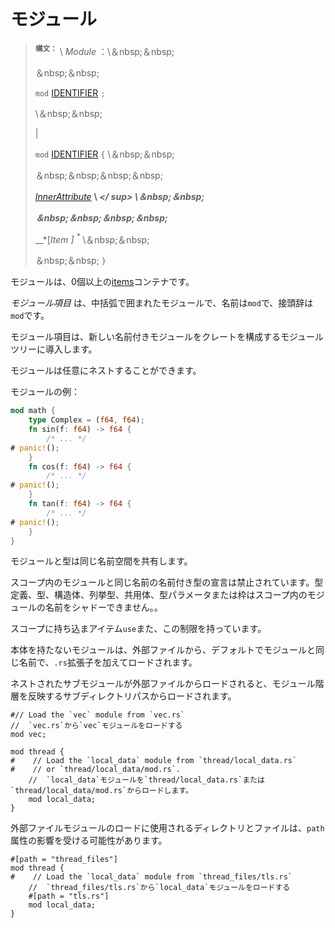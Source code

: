 # <!--Modules--> モジュール

> <!--**<sup>Syntax:<sup>** \  _Module_ :\ &nbsp;&nbsp;-->
> **<sup>構文：<sup>** \  _Module_ ：\＆nbsp;＆nbsp;
> <!--&nbsp;&nbsp;-->
> ＆nbsp;＆nbsp;
> <!--`mod` [IDENTIFIER] `;`-->
> `mod` [IDENTIFIER] `;`
> <!--\ &nbsp;&nbsp;-->
> \＆nbsp;＆nbsp;
> <!--|-->
> |
> <!--`mod` [IDENTIFIER] `{` \ &nbsp;&nbsp;-->
> `mod` [IDENTIFIER] `{` \＆nbsp;＆nbsp;
> <!--&nbsp;&nbsp;&nbsp;&nbsp;-->
> ＆nbsp;＆nbsp;＆nbsp;＆nbsp;
> <!--[_InnerAttribute_]  __\ *</sup>\ &nbsp;&nbsp;*__ -->
> [_InnerAttribute_]  __\ *</ sup> \＆nbsp;＆nbsp;*__ 
> <!-- __*&nbsp;&nbsp;&nbsp;&nbsp;*__ -->
>  __*＆nbsp;＆nbsp;＆nbsp;＆nbsp;*__ 
> <!-- __*[_Item_]<sup>\*__  \ &nbsp;&nbsp;-->
>  __*[_Item _] <sup> \*__  \＆nbsp;＆nbsp;
> <!--&nbsp;&nbsp;-->
> ＆nbsp;＆nbsp;
> `}`

<!--A module is a container for zero or more [items].-->
モジュールは、0個以上の[items]コンテナです。

<!--A  _module item_  is a module, surrounded in braces, named, and prefixed with the keyword `mod`.-->
 _モジュール項目_ は、中括弧で囲まれたモジュールで、名前は`mod`で、接頭辞は`mod`です。
<!--A module item introduces a new, named module into the tree of modules making up a crate.-->
モジュール項目は、新しい名前付きモジュールをクレートを構成するモジュールツリーに導入します。
<!--Modules can nest arbitrarily.-->
モジュールは任意にネストすることができます。

<!--An example of a module:-->
モジュールの例：

```rust
mod math {
    type Complex = (f64, f64);
    fn sin(f: f64) -> f64 {
        /* ... */
# panic!();
    }
    fn cos(f: f64) -> f64 {
        /* ... */
# panic!();
    }
    fn tan(f: f64) -> f64 {
        /* ... */
# panic!();
    }
}
```

<!--Modules and types share the same namespace.-->
モジュールと型は同じ名前空間を共有します。
<!--Declaring a named type with the same name as a module in scope is forbidden: that is, a type definition, trait, struct, enumeration, union, type parameter or crate can't shadow the name of a module in scope, or vice versa.-->
スコープ内のモジュールと同じ名前の名前付き型の宣言は禁止されています。型定義、型、構造体、列挙型、共用体、型パラメータまたは枠はスコープ内のモジュールの名前をシャドーできません。。
<!--Items brought into scope with `use` also have this restriction.-->
スコープに持ち込まアイテム`use`また、この制限を持っています。

<!--A module without a body is loaded from an external file, by default with the same name as the module, plus the `.rs` extension.-->
本体を持たないモジュールは、外部ファイルから、デフォルトでモジュールと同じ名前で、`.rs`拡張子を加えてロードされます。
<!--When a nested submodule is loaded from an external file, it is loaded from a subdirectory path that mirrors the module hierarchy.-->
ネストされたサブモジュールが外部ファイルからロードされると、モジュール階層を反映するサブディレクトリパスからロードされます。

```rust,ignore
#// Load the `vec` module from `vec.rs`
//  `vec.rs`から`vec`モジュールをロードする
mod vec;

mod thread {
#    // Load the `local_data` module from `thread/local_data.rs`
#    // or `thread/local_data/mod.rs`.
    //  `local_data`モジュールを`thread/local_data.rs`または`thread/local_data/mod.rs`からロードします。
    mod local_data;
}
```

<!--The directories and files used for loading external file modules can be influenced with the `path` attribute.-->
外部ファイルモジュールのロードに使用されるディレクトリとファイルは、`path`属性の影響を受ける可能性があります。

```rust,ignore
#[path = "thread_files"]
mod thread {
#    // Load the `local_data` module from `thread_files/tls.rs`
    //  `thread_files/tls.rs`から`local_data`モジュールをロードする
    #[path = "tls.rs"]
    mod local_data;
}
```

[IDENTIFIER]: identifiers.html

<!--[_InnerAttribute_]: attributes.html
 [_OuterAttribute_]: attributes.html
-->
[_InnerAttribute_]: attributes.html
 [_OuterAttribute_]: attributes.html


<!--[_Item_]: items.html
 [items]: items.html
-->
[_Item_]: items.html
 [items]: items.html

